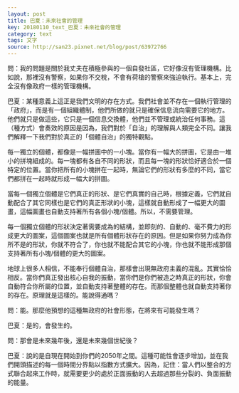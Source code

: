 ```yaml
---
layout: post
title: 巴夏：未來社會的管理
key: 20180110_text_巴夏：未來社會的管理
category: text
tags: 文字
source: http://san23.pixnet.net/blog/post/63972766
---
```



問：我的問題是關於我丈夫在積極參與的一個自發社區，它好像沒有管理機構。比如說，那裡沒有警察，如果你不交稅，不會有荷槍的警察來強迫執行。基本上，完全沒有像政府一樣的管理機構。

巴夏：某種意義上這正是我們文明的存在方式。我們社會並不存在一個執行管理的「政府」，而是有一個組織體制，他們所做的就只是確保信息流向需要它的地方。他們就只是做這些，它只是一個信息交換體，他們並不管理或統治任何事務。這（種方式）會奏效的原因是因為，我們對於「自治」的理解與人類完全不同。讓我們解釋一下我們對於真正的「個體自治」的獨特觀點。

每一獨立的個體，都像是一幅拼圖中的一小塊。當你有一幅大的拼圖，它是由一堆小的拼塊組成的。每一塊都有各自不同的形狀，而且每一塊的形狀恰好適合於一個特定的位置。當你把所有的小塊拼在一起時，無論它們的形狀有多麼的不同，當它們都拼在一起時就形成一幅大的拼圖。

當每一個獨立個體是它們真正的形狀、是它們真實的自己時，根據定義，它們就自動配合了其它同樣也是它們的真正形狀的小塊，這樣就自動形成了一幅更大的圖畫，這幅圖畫也自動支持著所有各個小塊/個體。所以，不需要管理。

每一個獨立個體的形狀決定著需要成為的結構，並即刻的、自動的、毫不費力的形成更大的圖案，這個圖案也就是所有個體形狀存在的原因。但是如果你努力成為你所不是的形狀，你就不符合了，你也就不能配合其它的小塊，你也就不能形成那個支持著所有小塊/個體的更大的圖案。

地球上很多人相信，不能奉行個體自治，那樣會出現無政府主義的混亂。其實恰恰相反。當你們真正發出核心自我的振動，當你們是你們被造之時真正的形狀，你會自動符合你所屬的位置，並自動支持著整體的存在。而那個整體也就自動支持著你的存在。原理就是這樣的。能說得通嗎？

問：能。那麼他預想的這種無政府的社會形態，在將來有可能發生嗎？

巴夏：是的，會發生的。

問：那會是未來幾年後，還是未來幾個世紀後？

巴夏：說的是自現在開始到你們的2050年之間。這種可能性會逐步增加，並在我們開頭描述的每一個時間分界點以指數方式擴大。因為，記住：當人們以整合的方式聯合起來工作時，就需要更少的處於正面振動的人去超過那些分裂的、負面振動的能量。
